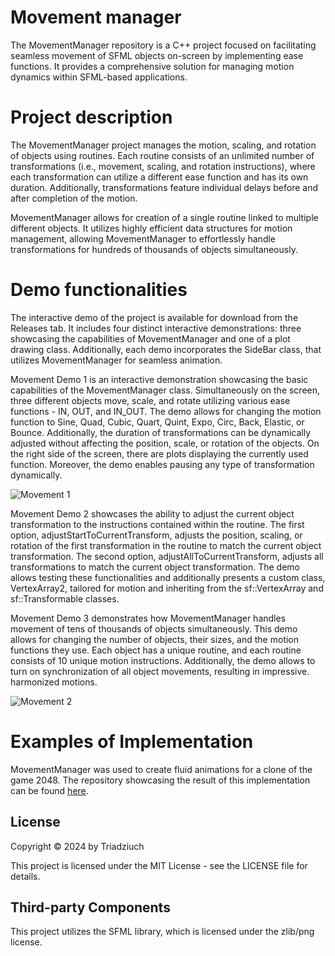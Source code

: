 # Movement manager
The MovementManager repository is a C++ project focused on facilitating seamless movement of SFML objects on-screen by implementing ease functions. It provides a comprehensive solution for managing motion dynamics within SFML-based applications.

# Project description
The MovementManager project manages the motion, scaling, and rotation of objects using routines. Each routine consists of an unlimited number of transformations (i.e., movement, scaling, and rotation instructions), where each transformation can utilize a different ease function and has its own duration. Additionally, transformations feature individual delays before and after completion of the motion.

MovementManager allows for creation of a single routine linked to multiple different objects. It utilizes highly efficient data structures for motion management, allowing MovementManager to effortlessly handle transformations for hundreds of thousands of objects simultaneously.

# Demo functionalities
The interactive demo of the project is available for download from the Releases tab. It includes four distinct interactive demonstrations: three showcasing the capabilities of MovementManager and one of a plot drawing class. Additionally, each demo incorporates the SideBar class, that utilizes MovementManager for seamless animation.

Movement Demo 1 is an interactive demonstration showcasing the basic capabilities of the MovementManager class. Simultaneously on the screen, three different objects move, scale, and rotate utilizing various ease functions - IN, OUT, and IN_OUT. The demo allows for changing the motion function to Sine, Quad, Cubic, Quart, Quint, Expo, Circ, Back, Elastic, or Bounce. Additionally, the duration of transformations can be dynamically adjusted without affecting the position, scale, or rotation of the objects. On the right side of the screen, there are plots displaying the currently used function. Moreover, the demo enables pausing any type of transformation dynamically.

![Movement 1](https://github.com/Triadziuch/Movement-manager/assets/75269577/53aaf46a-b63e-4035-ba67-ba47e83fcc5e)

Movement Demo 2 showcases the ability to adjust the current object transformation to the instructions contained within the routine. The first option, adjustStartToCurrentTransform, adjusts the position, scaling, or rotation of the first transformation in the routine to match the current object transformation. The second option, adjustAllToCurrentTransform, adjusts all transformations to match the current object transformation. The demo allows testing these functionalities and additionally presents a custom class, VertexArray2, tailored for motion and inheriting from the sf::VertexArray and sf::Transformable classes.

Movement Demo 3 demonstrates how MovementManager handles movement of tens of thousands of objects simultaneously. This demo allows for changing the number of objects, their sizes, and the motion functions they use. Each object has a unique routine, and each routine consists of 10 unique motion instructions. Additionally, the demo allows to turn on synchronization of all object movements, resulting in impressive. harmonized motions.

![Movement 2](https://github.com/Triadziuch/Movement-manager/assets/75269577/772ac88d-4d45-4ade-a3f8-4b975a8dd9b2)

# Examples of Implementation
MovementManager was used to create fluid animations for a clone of the game 2048. The repository showcasing the result of this implementation can be found [here](https://github.com/Triadziuch/2048).

## License
Copyright © 2024 by Triadziuch

This project is licensed under the MIT License - see the LICENSE file for details.

## Third-party Components
This project utilizes the SFML library, which is licensed under the zlib/png license.
